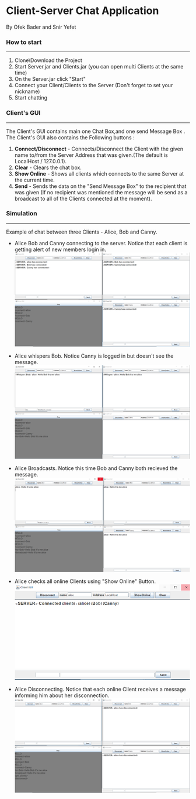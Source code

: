 # Client-Server Chat Application
By Ofek Bader and Snir Yefet

### How to start
---
1. Clone\Download the Project
2. Start Server.jar and Clients.jar (you can open multi Clients at the same time)
3. On the Server.jar click "Start"
4. Connect your Client/Clients to the Server (Don't forget to set your nickname)
5. Start chatting

### Client's GUI
---
The Client's GUI contains main one Chat Box,and one send Message Box .
The Client's GUI also contains the Following buttons :

1. **Connect/Disconnect** - Connects/Disconnect the Client with the given name to/from the Server Address that was given.(The default is LocalHost / 127.0.0.1). 
2. **Clear** - Clears the chat box.
3. **Show Online** - Shows all clients which connects to the same Server at the current time.
4. **Send** - Sends the data on the "Send Message Box" to the recipient that was given (If no recipient was mentioned the message will be send as a broadcast to all of the Clients connected at the moment).


### Simulation
---
Example of chat between three Clients - Alice, Bob and Canny.

* Alice Bob and Canny connecting to the server.
Notice that each client is getting alert of new members login in.
![](https://github.com/Sniryefet/Chat/blob/master/Pictures/multi%20client%20connection.PNG)



* Alice whispers Bob.
Notice Canny is logged in but doesn't see the message.
![](https://github.com/Sniryefet/Chat/blob/master/Pictures/whisper.PNG)



* Alice Broadcasts. 
Notice this time Bob and Canny both recieved  the message.
![](https://github.com/Sniryefet/Chat/blob/master/Pictures/Broadcast.PNG)



* Alice checks all online Clients using "Show Online" Button.
![](https://github.com/Sniryefet/Chat/blob/master/Pictures/show%20online.PNG)



* Alice Disconnecting.
Notice that each online Client receives a message informing him about her disconnection.
![](https://github.com/Sniryefet/Chat/blob/master/Pictures/Alice%20diconnect.PNG)

